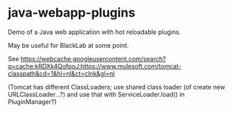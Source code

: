 # java-webapp-plugins

Demo of a Java web application with hot reloadable plugins.

May be useful for BlackLab at some point.

See https://webcache.googleusercontent.com/search?q=cache:kRDXk4QofpoJ:https://www.mulesoft.com/tomcat-classpath&cd=1&hl=nl&ct=clnk&gl=nl

(Tomcat has different ClassLoaders; use shared class loader (of create new URLClassLoader...?) and use that with ServiceLoader.load() in PluginManager?)
